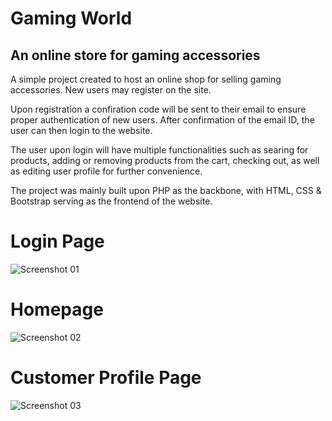 # Gaming World
## An online store for gaming accessories

A simple project created to host an online shop for selling gaming accessories. New users may register on the site.

Upon registration a confiration code will be sent to their email to ensure proper authentication of new users. After confirmation of the email ID, the user can then login to the website.

The user upon login will have multiple functionalities such as searing for products, adding or removing products from the cart, checking out, as well as editing user profile for further convenience.

The project was mainly built upon PHP as the backbone, with HTML, CSS & Bootstrap serving as the frontend of the website.

# Login Page
![Screenshot 01](https://github.com/SadmanShoumik/GamingWorld/assets/101177954/e5f36b62-5d66-490d-966c-38782e011685)

# Homepage
![Screenshot 02](https://github.com/SadmanShoumik/GamingWorld/assets/101177954/a61bab7e-c4e9-4970-8374-7a51a1423af2)

# Customer Profile Page
![Screenshot 03](https://github.com/SadmanShoumik/GamingWorld/assets/101177954/d51c56f5-ded7-4830-9aab-93a02ac1657f)
